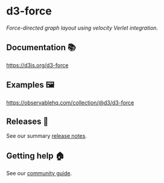 # d3-force

_Force-directed graph layout using velocity Verlet integration._

## Documentation 📚

https://d3js.org/d3-force

## Examples 🖼️

https://observablehq.com/collection/@d3/d3-force

## Releases 🚀

See our summary [release notes](https://github.com/d3/d3-force/releases).

## Getting help 🏠

See our [community guide](https://d3js.org/community).
